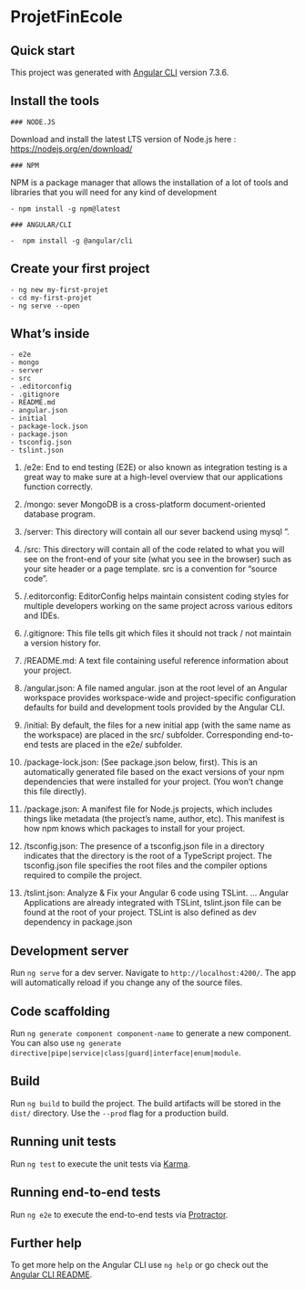 # ProjetFinEcole

 ##  Quick start

This project was generated with [Angular CLI](https://github.com/angular/angular-cli) version 7.3.6.

  ## Install the tools

    ### NODE.JS
Download and install the latest LTS version of Node.js here :
https://nodejs.org/en/download/

    ### NPM

NPM is a package manager that allows the installation of a lot of tools and libraries that you will need for any kind of development

    - npm install -g npm@latest

    ### ANGULAR/CLI

    -  npm install -g @angular/cli

  ## Create your first project

    - ng new my-first-projet
    - cd my-first-projet
    - ng serve --open

 ##  Whatʼs inside
 
    - e2e
    - mongo
    - server
    - src
    - .editorconfig
    - .gitignore
    - README.md
    - angular.json
    - initial
    - package-lock.json
    - package.json
    - tsconfig.json
    - tslint.json
  
 1. /e2e: End to end testing (E2E) or also known as integration testing is a great way to make sure at a high-level overview that our applications function correctly.
 2. /mongo: sever MongoDB is a cross-platform document-oriented database program.
  
 3. /server: This directory will contain all our sever backend using mysql ”.
 
 4. /src: This directory will contain all of the code related to what you will see on the front-end of your site (what you see in the browser) such as your site header or a page template. src is a convention for “source code”.
 
 5. /.editorconfig: EditorConfig helps maintain consistent coding styles for multiple developers working on the same project across various editors and IDEs.
 
 6. /.gitignore: This file tells git which files it should not track / not maintain a version history for.
 
 7. /README.md:  A text file containing useful reference information about your project.
 
 8. /angular.json: A file named angular. json at the root level of an Angular workspace provides workspace-wide and project-specific configuration defaults for build and development tools provided by the Angular CLI. 
 
 9. /initial: By default, the files for a new initial app (with the same name as the workspace) are placed in the src/ subfolder. Corresponding end-to-end tests are placed in the e2e/ subfolder.
 
10. /package-lock.json:  (See package.json below, first). This is an automatically generated file based on the exact versions of your npm dependencies that were installed for your project. (You won’t change this file directly).

11. /package.json: A manifest file for Node.js projects, which includes things like metadata (the project’s name, author, etc). This manifest is how npm knows which packages to install for your project.

12. /tsconfig.json: The presence of a tsconfig.json file in a directory indicates that the directory is the root of a TypeScript project. The tsconfig.json file specifies the root files and the compiler options required to compile the project.

13. /tslint.json: Analyze & Fix your Angular 6 code using TSLint. ... Angular Applications are already integrated with TSLint, tslint.json file can be found at the root of your project. TSLint is also defined as dev dependency in package.json
 
 
## Development server

Run `ng serve` for a dev server. Navigate to `http://localhost:4200/`. The app will automatically reload if you change any of the source files.

## Code scaffolding

Run `ng generate component component-name` to generate a new component. You can also use `ng generate directive|pipe|service|class|guard|interface|enum|module`.

## Build

Run `ng build` to build the project. The build artifacts will be stored in the `dist/` directory. Use the `--prod` flag for a production build.

## Running unit tests

Run `ng test` to execute the unit tests via [Karma](https://karma-runner.github.io).

## Running end-to-end tests

Run `ng e2e` to execute the end-to-end tests via [Protractor](http://www.protractortest.org/).

## Further help

To get more help on the Angular CLI use `ng help` or go check out the [Angular CLI README](https://github.com/angular/angular-cli/blob/master/README.md).
